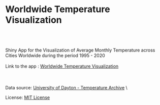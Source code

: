 # Worldwide Temperature Visualization
\
\
\
Shiny App for the Visualization of Average Monthly Temperature across Cities Worldwide during the period 1995 - 2020
\
\
Link to the app : [Worldwide Temperature Visualization](https://stevinwilson.shinyapps.io/Worldwide_Temperature_Visualization/)
\
\
\
\
Data source: [University of Dayton - Temperature Archive](https://academic.udayton.edu/kissock/http/Weather/)
\

License: [MIT License](LICENSE)
